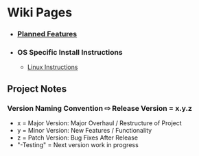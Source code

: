 # Wiki Pages
* ### [Planned Features](Planned-Features)
* ### OS Specific Install Instructions
	* [Linux Instructions](Linux-Installation-Instructions)

## Project Notes
### Version Naming Convention ⇨ Release Version = x.y.z
* x = Major Version: Major Overhaul / Restructure of Project
* y = Minor Version: New Features / Functionality
* z = Patch Version: Bug Fixes After Release
* "-Testing" = Next version work in progress